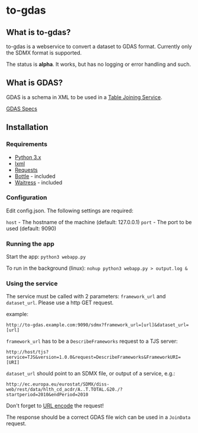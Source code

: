 # to-gdas

## What is to-gdas?

to-gdas is a webservice to convert a dataset to GDAS format. Currently only the SDMX format is supported.

The status is **alpha**. It works, but has no logging or error handling and such.

## What is GDAS?

GDAS is a schema in XML to be used in a [Table Joining Service](http://www.opengeospatial.org/standards/tjs).

[GDAS Specs](http://geoprocessing.info/tjsdoc/serv?request=HYPERLINKED&schema=GDAS)

## Installation

### Requirements

* [Python 3.x](http://www.python.org/getit/)
* [lxml](http://lxml.de/)
* [Requests](http://docs.python-requests.org/en/latest/)
* [Bottle](http://bottlepy.org/docs/dev/index.html) - included
* [Waitress](https://github.com/Pylons/waitress) - included

### Configuration

Edit config.json. The following settings are required:

`host` - The hostname of the machine (default: 127.0.0.1)
`port` - The port to be used (default: 9090)

### Running the app
Start the app: `python3 webapp.py`

To run in the background (linux): `nohup python3 webapp.py > output.log &`

### Using the service

The service must be called with 2 parameters: `framework_url` and `dataset_url`. Please use a http GET request.

example:

`http://to-gdas.example.com:9090/sdmx?framework_url=[url]&dataset_url=[url]`

`framework_url` has to be a `DescribeFrameworks` request to a TJS server:

`http://host/tjs?service=TJS&version=1.0.0&request=DescribeFrameworks&FrameworkURI=[URI]`

`dataset_url` should point to an SDMX file, or output of a service, e.g.:

`http://ec.europa.eu/eurostat/SDMX/diss-web/rest/data/hlth_cd_acdr/A..T.TOTAL.G20./?startperiod=2010&endPeriod=2010`

Don't forget to [URL encode](http://www.w3schools.com/tags/ref_urlencode.asp) the request!

The response should be a correct GDAS file wich can be used in a `JoinData` request. 